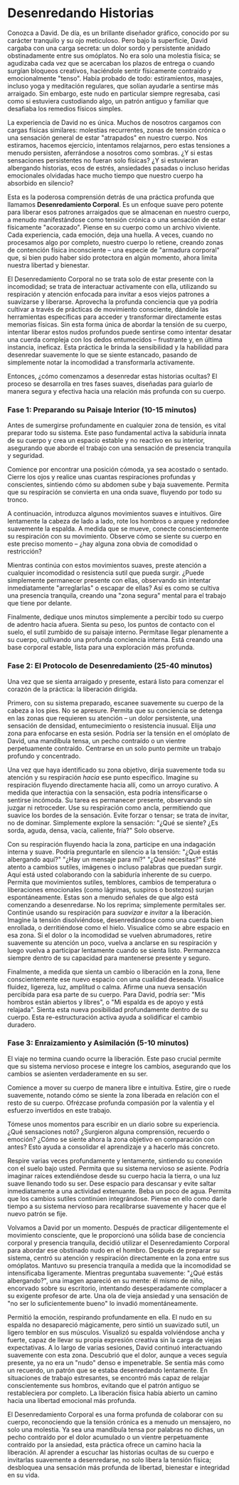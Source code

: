 # Desenredando Historias

Conozca a David. De día, es un brillante diseñador gráfico, conocido por su carácter tranquilo y su ojo meticuloso. Pero bajo la superficie, David cargaba con una carga secreta: un dolor sordo y persistente anidado obstinadamente entre sus omóplatos. No era solo una molestia física; se agudizaba cada vez que se acercaban los plazos de entrega o cuando surgían bloqueos creativos, haciéndole sentir físicamente contraído y emocionalmente "tenso". Había probado de todo: estiramientos, masajes, incluso yoga y meditación regulares, que solían ayudarle a sentirse más arraigado. Sin embargo, este nudo en particular siempre regresaba, casi como si estuviera custodiando algo, un patrón antiguo y familiar que desafiaba los remedios físicos simples.

La experiencia de David no es única. Muchos de nosotros cargamos con cargas físicas similares: molestias recurrentes, zonas de tensión crónica o una sensación general de estar "atrapados" en nuestro cuerpo. Nos estiramos, hacemos ejercicio, intentamos relajarnos, pero estas tensiones a menudo persisten, aferrándose a nosotros como sombras. ¿Y si estas sensaciones persistentes no fueran solo físicas? ¿Y si estuvieran albergando historias, ecos de estrés, ansiedades pasadas o incluso heridas emocionales olvidadas hace mucho tiempo que nuestro cuerpo ha absorbido en silencio?

Esta es la poderosa comprensión detrás de una práctica profunda que llamamos **Desenredamiento Corporal**. Es un enfoque suave pero potente para liberar esos patrones arraigados que se almacenan en nuestro cuerpo, a menudo manifestándose como tensión crónica o una sensación de estar físicamente "acorazado". Piense en su cuerpo como un archivo viviente. Cada experiencia, cada emoción, deja una huella. A veces, cuando no procesamos algo por completo, nuestro cuerpo lo retiene, creando zonas de contención física inconsciente – una especie de "armadura corporal" que, si bien pudo haber sido protectora en algún momento, ahora limita nuestra libertad y bienestar.

El Desenredamiento Corporal no se trata solo de estar presente con la incomodidad; se trata de interactuar activamente con ella, utilizando su respiración y atención enfocada para invitar a esos viejos patrones a suavizarse y liberarse. Aprovecha la profunda conciencia que ya podría cultivar a través de prácticas de movimiento consciente, dándole las herramientas específicas para acceder y transformar directamente estas memorias físicas. Sin esta forma única de abordar la tensión de su cuerpo, intentar liberar estos nudos profundos puede sentirse como intentar desatar una cuerda compleja con los dedos entumecidos – frustrante y, en última instancia, ineficaz. Esta práctica le brinda la sensibilidad y la habilidad para desenredar suavemente lo que se siente estancado, pasando de simplemente notar la incomodidad a transformarla activamente.

Entonces, ¿cómo comenzamos a desenredar estas historias ocultas? El proceso se desarrolla en tres fases suaves, diseñadas para guiarlo de manera segura y efectiva hacia una relación más profunda con su cuerpo.

### Fase 1: Preparando su Paisaje Interior (10-15 minutos)

Antes de sumergirse profundamente en cualquier zona de tensión, es vital preparar todo su sistema. Este paso fundamental activa la sabiduría innata de su cuerpo y crea un espacio estable y no reactivo en su interior, asegurando que aborde el trabajo con una sensación de presencia tranquila y seguridad.

Comience por encontrar una posición cómoda, ya sea acostado o sentado. Cierre los ojos y realice unas cuantas respiraciones profundas y conscientes, sintiendo cómo su abdomen sube y baja suavemente. Permita que su respiración se convierta en una onda suave, fluyendo por todo su tronco.

A continuación, introduzca algunos movimientos suaves e intuitivos. Gire lentamente la cabeza de lado a lado, rote los hombros o arquee y redondee suavemente la espalda. A medida que se mueve, conecte conscientemente su respiración con su movimiento. Observe cómo se siente su cuerpo en este preciso momento – ¿hay alguna zona obvia de comodidad o restricción?

Mientras continúa con estos movimientos suaves, preste atención a cualquier incomodidad o resistencia sutil que pueda surgir. ¿Puede simplemente permanecer presente con ellas, observando sin intentar inmediatamente "arreglarlas" o escapar de ellas? Así es como se cultiva una presencia tranquila, creando una "zona segura" mental para el trabajo que tiene por delante.

Finalmente, dedique unos minutos simplemente a percibir todo su cuerpo de adentro hacia afuera. Sienta su peso, los puntos de contacto con el suelo, el sutil zumbido de su paisaje interno. Permítase llegar plenamente a su cuerpo, cultivando una profunda conciencia interna. Está creando una base corporal estable, lista para una exploración más profunda.

### Fase 2: El Protocolo de Desenredamiento (25-40 minutos)

Una vez que se sienta arraigado y presente, estará listo para comenzar el corazón de la práctica: la liberación dirigida.

Primero, con su sistema preparado, escanee suavemente su cuerpo de la cabeza a los pies. No se apresure. Permita que su conciencia se detenga en las zonas que requieren su atención – un dolor persistente, una sensación de densidad, entumecimiento o resistencia inusual. Elija *una* zona para enfocarse en esta sesión. Podría ser la tensión en el omóplato de David, una mandíbula tensa, un pecho contraído o un vientre perpetuamente contraído. Centrarse en un solo punto permite un trabajo profundo y concentrado.

Una vez que haya identificado su zona objetivo, dirija suavemente toda su atención y su respiración *hacia* ese punto específico. Imagine su respiración fluyendo directamente hacia allí, como un arroyo curativo. A medida que interactúa con la sensación, esta podría intensificarse o sentirse incómoda. Su tarea es permanecer presente, observando sin juzgar ni retroceder. Use su respiración como ancla, permitiendo que suavice los bordes de la sensación. Evite forzar o tensar; se trata de invitar, no de dominar. Simplemente explore la sensación: "¿Qué se siente? ¿Es sorda, aguda, densa, vacía, caliente, fría?" Solo observe.

Con su respiración fluyendo hacia la zona, participe en una indagación interna y suave. Podría preguntarle en silencio a la tensión: "¿Qué estás albergando aquí?" "¿Hay un mensaje para mí?" "¿Qué necesitas?" Esté atento a cambios sutiles, imágenes o incluso palabras que puedan surgir. Aquí está usted colaborando con la sabiduría inherente de su cuerpo. Permita que movimientos sutiles, temblores, cambios de temperatura o liberaciones emocionales (como lágrimas, suspiros o bostezos) surjan espontáneamente. Estas son a menudo señales de que algo está comenzando a desenredarse. No los reprima; simplemente permítales ser. Continúe usando su respiración para *suavizar* e *invitar* a la liberación. Imagine la tensión disolviéndose, desenredándose como una cuerda bien enrollada, o derritiéndose como el hielo. Visualice cómo se abre espacio en esa zona. Si el dolor o la incomodidad se vuelven abrumadores, retire suavemente su atención un poco, vuelva a anclarse en su respiración y luego vuelva a participar lentamente cuando se sienta listo. Permanezca siempre dentro de su capacidad para mantenerse presente y seguro.

Finalmente, a medida que sienta un cambio o liberación en la zona, llene conscientemente ese nuevo espacio con una cualidad deseada. Visualice fluidez, ligereza, luz, amplitud o calma. Afirme una nueva sensación percibida para esa parte de su cuerpo. Para David, podría ser: "Mis hombros están abiertos y libres", o "Mi espalda es de apoyo y está relajada". Sienta esta nueva posibilidad profundamente dentro de su cuerpo. Esta re-estructuración activa ayuda a solidificar el cambio duradero.

### Fase 3: Enraizamiento y Asimilación (5-10 minutos)

El viaje no termina cuando ocurre la liberación. Este paso crucial permite que su sistema nervioso procese e integre los cambios, asegurando que los cambios se asienten verdaderamente en su ser.

Comience a mover su cuerpo de manera libre e intuitiva. Estire, gire o ruede suavemente, notando cómo se siente la zona liberada en relación con el resto de su cuerpo. Ofrézcase profunda compasión por la valentía y el esfuerzo invertidos en este trabajo.

Tómese unos momentos para escribir en un diario sobre su experiencia. ¿Qué sensaciones notó? ¿Surgieron alguna comprensión, recuerdo o emoción? ¿Cómo se siente ahora la zona objetivo en comparación con antes? Esto ayuda a consolidar el aprendizaje y a hacerlo más concreto.

Respire varias veces profundamente y lentamente, sintiendo su conexión con el suelo bajo usted. Permita que su sistema nervioso se asiente. Podría imaginar raíces extendiéndose desde su cuerpo hacia la tierra, o una luz suave llenando todo su ser. Dese espacio para descansar y evite saltar inmediatamente a una actividad extenuante. Beba un poco de agua. Permita que los cambios sutiles continúen integrándose. Piense en ello como darle tiempo a su sistema nervioso para recalibrarse suavemente y hacer que el nuevo patrón se fije.

Volvamos a David por un momento. Después de practicar diligentemente el movimiento consciente, que le proporcionó una sólida base de conciencia corporal y presencia tranquila, decidió utilizar el Desenredamiento Corporal para abordar ese obstinado nudo en el hombro. Después de preparar su sistema, centró su atención y respiración directamente en la zona entre sus omóplatos. Mantuvo su presencia tranquila a medida que la incomodidad se intensificaba ligeramente. Mientras preguntaba suavemente: "¿Qué estás albergando?", una imagen apareció en su mente: él mismo de niño, encorvado sobre su escritorio, intentando desesperadamente complacer a su exigente profesor de arte. Una ola de vieja ansiedad y una sensación de "no ser lo suficientemente bueno" lo invadió momentáneamente.

Permitió la emoción, respirando profundamente en ella. El nudo en su espalda no desapareció mágicamente, pero sintió un suavizado sutil, un ligero temblor en sus músculos. Visualizó su espalda volviéndose ancha y fuerte, capaz de llevar su propia expresión creativa sin la carga de viejas expectativas. A lo largo de varias sesiones, David continuó interactuando suavemente con esta zona. Descubrió que el dolor, aunque a veces seguía presente, ya no era un "nudo" denso e impenetrable. Se sentía más como un recuerdo, un patrón que se estaba desenredando lentamente. En situaciones de trabajo estresantes, se encontró más capaz de relajar conscientemente sus hombros, evitando que el patrón antiguo se restableciera por completo. La liberación física había abierto un camino hacia una libertad emocional más profunda.

El Desenredamiento Corporal es una forma profunda de colaborar con su cuerpo, reconociendo que la tensión crónica es a menudo un mensajero, no solo una molestia. Ya sea una mandíbula tensa por palabras no dichas, un pecho contraído por el dolor acumulado o un vientre perpetuamente contraído por la ansiedad, esta práctica ofrece un camino hacia la liberación. Al aprender a escuchar las historias ocultas de su cuerpo e invitarlas suavemente a desenredarse, no solo libera la tensión física; desbloquea una sensación más profunda de libertad, bienestar e integridad en su vida.